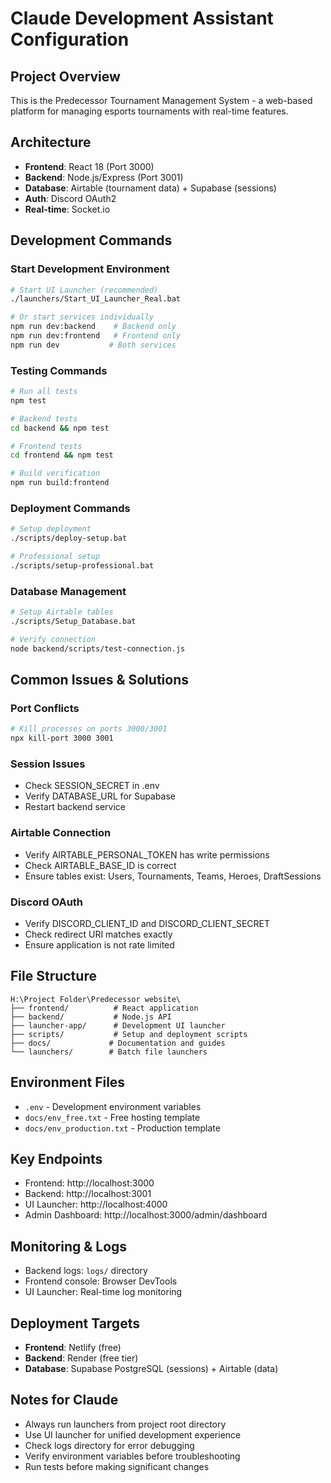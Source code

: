 # Claude Development Assistant Configuration

## Project Overview
This is the Predecessor Tournament Management System - a web-based platform for managing esports tournaments with real-time features.

## Architecture
- **Frontend**: React 18 (Port 3000)
- **Backend**: Node.js/Express (Port 3001) 
- **Database**: Airtable (tournament data) + Supabase (sessions)
- **Auth**: Discord OAuth2
- **Real-time**: Socket.io

## Development Commands

### Start Development Environment
```bash
# Start UI Launcher (recommended)
./launchers/Start_UI_Launcher_Real.bat

# Or start services individually
npm run dev:backend    # Backend only
npm run dev:frontend   # Frontend only
npm run dev           # Both services
```

### Testing Commands
```bash
# Run all tests
npm test

# Backend tests
cd backend && npm test

# Frontend tests  
cd frontend && npm test

# Build verification
npm run build:frontend
```

### Deployment Commands
```bash
# Setup deployment
./scripts/deploy-setup.bat

# Professional setup
./scripts/setup-professional.bat
```

### Database Management
```bash
# Setup Airtable tables
./scripts/Setup_Database.bat

# Verify connection
node backend/scripts/test-connection.js
```

## Common Issues & Solutions

### Port Conflicts
```bash
# Kill processes on ports 3000/3001
npx kill-port 3000 3001
```

### Session Issues
- Check SESSION_SECRET in .env
- Verify DATABASE_URL for Supabase
- Restart backend service

### Airtable Connection
- Verify AIRTABLE_PERSONAL_TOKEN has write permissions
- Check AIRTABLE_BASE_ID is correct
- Ensure tables exist: Users, Tournaments, Teams, Heroes, DraftSessions

### Discord OAuth
- Verify DISCORD_CLIENT_ID and DISCORD_CLIENT_SECRET
- Check redirect URI matches exactly
- Ensure application is not rate limited

## File Structure
```
H:\Project Folder\Predecessor website\
├── frontend/          # React application
├── backend/           # Node.js API
├── launcher-app/      # Development UI launcher
├── scripts/           # Setup and deployment scripts
├── docs/             # Documentation and guides
└── launchers/        # Batch file launchers
```

## Environment Files
- `.env` - Development environment variables
- `docs/env_free.txt` - Free hosting template
- `docs/env_production.txt` - Production template

## Key Endpoints
- Frontend: http://localhost:3000
- Backend: http://localhost:3001
- UI Launcher: http://localhost:4000
- Admin Dashboard: http://localhost:3000/admin/dashboard

## Monitoring & Logs
- Backend logs: `logs/` directory
- Frontend console: Browser DevTools
- UI Launcher: Real-time log monitoring

## Deployment Targets
- **Frontend**: Netlify (free)
- **Backend**: Render (free tier)
- **Database**: Supabase PostgreSQL (sessions) + Airtable (data)

## Notes for Claude
- Always run launchers from project root directory
- Use UI launcher for unified development experience
- Check logs directory for error debugging
- Verify environment variables before troubleshooting
- Run tests before making significant changes